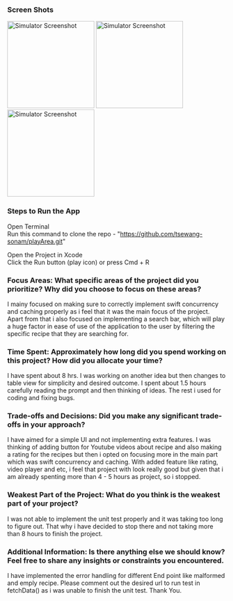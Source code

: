 
### Screen Shots
<img src="https://github.com/user-attachments/assets/ead9a297-cec6-453d-afba-98819642465c" alt="Simulator Screenshot" width="200" />
<img src="https://github.com/user-attachments/assets/222e312f-8f31-4433-983a-937cb8255595" alt="Simulator Screenshot" width="200" />
<img src="https://github.com/user-attachments/assets/e3956f1b-f4bf-497c-b29a-099dbb5f3b57" alt="Simulator Screenshot" width="200" />
  
### Steps to Run the App

Open Terminal  
Run this command to clone the repo - "https://github.com/tsewang-sonam/playArea.git"

Open the Project in Xcode  
Click the Run button (play icon) or press Cmd + R 

### Focus Areas: What specific areas of the project did you prioritize? Why did you choose to focus on these areas?
I mainy focused on making sure to correctly implement swift concurrency and caching properly as i feel that it was the main focus of the project. 
Apart from that i also focused on implementing a search bar, which will play a huge factor in ease of use of the application to the user by filtering the specific
recipe that they are searching for.

### Time Spent: Approximately how long did you spend working on this project? How did you allocate your time?
I have spent about 8 hrs. I was working on another idea but then changes to table view for simplicity and desired outcome. I spent about 1.5 hours carefully reading the 
prompt and then thinking of ideas. The rest i used for coding and fixing bugs.

### Trade-offs and Decisions: Did you make any significant trade-offs in your approach?
I have aimed for a simple UI and not implementing extra features. I was thinking of adding button for Youtube videos about recipe and also making a rating for the recipes but then 
i opted on focusing more in the main part which was swift concurrency and caching. With added feature like rating, video player and etc, i feel that project with look really good 
but given that i am already spenting more than 4 - 5 hours as project, so i stopped.

### Weakest Part of the Project: What do you think is the weakest part of your project?
I was not able to implement the unit test properly and it was taking too long to figure out. That why i have decided to stop there and not taking more than 8 hours to finish the project.


### Additional Information: Is there anything else we should know? Feel free to share any insights or constraints you encountered.
I have implemented the error handling for different End point like malformed and emply recipe. Please comment out the desired url to run test in fetchData() as i was unable to finish
the unit test. Thank You.
